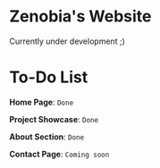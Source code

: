# Zenobia's Website

Currently under development ;)

# To-Do List

**Home Page**: `Done`

**Project Showcase**: `Done`

**About Section**: `Done`

**Contact Page**: `Coming soon`
